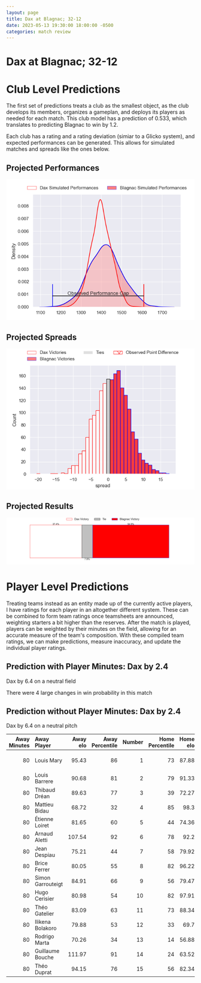 ```yaml
---  
layout: page  
title: Dax at Blagnac; 32-12  
date: 2023-05-13 19:30:00 18:00:00 -0500  
categories: match review  
---
```

# Dax at Blagnac; 32-12

# Club Level Predictions


The first set of predictions treats a club as the smallest object, as the club develops its members, organizes a gameplan, and deploys its players as needed for each match. This club model has a prediction of 0.533, which translates to predicting Blagnac to win by 1.2.

Each club has a rating and a rating deviation (simiar to a Glicko system), and expected performances can be generated. This allows for simulated matches and spreads like the ones below.
## Projected Performances


![Projected Performances](plots/performances_2023-05-13-Blagnac-Dax.png)
## Projected Spreads


![Projected Spreads](plots/spreads_2023-05-13-Blagnac-Dax.png)
## Projected Results


![Projected Results](plots/resultbar_2023-05-13-Blagnac-Dax.png)
# Player Level Predictions


Treating teams instead as an entity made up of the currently active players, I have ratings for each player in an altogether different system. These can be combined to form team ratings once teamsheets are announced, weighting starters a bit higher than the reserves. After the match is played, players can be weighted by their minutes on the field, allowing for an accurate measure of the team's composition. With these compiled team ratings, we can make predictions, measure inaccuracy, and update the individual player ratings.
## Prediction with Player Minutes: Dax by 2.4


Dax by 6.4 on a neutral field

There were 4 large changes in win probability in this match
## Prediction without Player Minutes: Dax by 2.4


Dax by 6.4 on a neutral pitch



|   Away Minutes | Away Player       |   Away elo |   Away Percentile |   Number |   Home Percentile |   Home elo | Home Player          |   Home Minutes |
|---------------:|:------------------|-----------:|------------------:|---------:|------------------:|-----------:|:---------------------|---------------:|
|             80 | Louis Mary        |      95.43 |                86 |        1 |                73 |      87.88 | Jean-Baptiste Martin |             80 |
|             80 | Louis Barrere     |      90.68 |                81 |        2 |                79 |      91.33 | Gabin Villerouge     |             80 |
|             80 | Thibaud Dréan     |      89.63 |                77 |        3 |                39 |      72.27 | Fabien Lorenzon      |             80 |
|             80 | Mattieu Bidau     |      68.72 |                32 |        4 |                85 |      98.3  | Vincent Mutel        |             80 |
|             80 | Étienne Loiret    |      81.65 |                60 |        5 |                44 |      74.36 | Lilian Rousset       |             80 |
|             80 | Arnaud Aletti     |     107.54 |                92 |        6 |                78 |      92.2  | Nikita Bekov         |             80 |
|             80 | Jean Despiau      |      75.21 |                44 |        7 |                58 |      79.92 | Benjamin Collet      |             80 |
|             80 | Brice Ferrer      |      80.05 |                55 |        8 |                82 |      96.22 | Mathieu Vachon       |             80 |
|             80 | Simon Garrouteigt |      84.91 |                66 |        9 |                56 |      79.47 | Paul Ravier          |             80 |
|             80 | Hugo Cerisier     |      80.98 |                54 |       10 |                82 |      97.91 | Ugo Seunes           |             80 |
|             80 | Théo Gatelier     |      83.09 |                63 |       11 |                73 |      88.34 | Thibault Moleana     |             80 |
|             80 | Ilikena Bolakoro  |      79.88 |                53 |       12 |                33 |      69.7  | Aurelien Labau       |             80 |
|             80 | Rodrigo Marta     |      70.26 |                34 |       13 |                14 |      56.88 | Clément Vareilles    |             80 |
|             80 | Guillaume Bouche  |     111.97 |                91 |       14 |                24 |      63.52 | Lukas Doyhenard      |             80 |
|             80 | Théo Duprat       |      94.15 |                76 |       15 |                56 |      82.34 | Antoine Renaud       |             80 |

